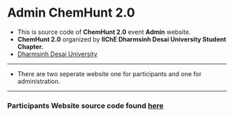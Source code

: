 
# Admin ChemHunt 2.0
- This is source code of **ChemHunt 2.0** event **Admin** website.
- **ChemHunt 2.0** organized by **IIChE Dharmsinh Desai University Student Chapter.**
- [Dharmsinh Desai University](https://www.ddu.ac.in)
---
- There are two seperate website one for participants and one for administration.
---
### Participants Website source code found [here](https://github.com/dk009dk/ChemHunt-2.0)
